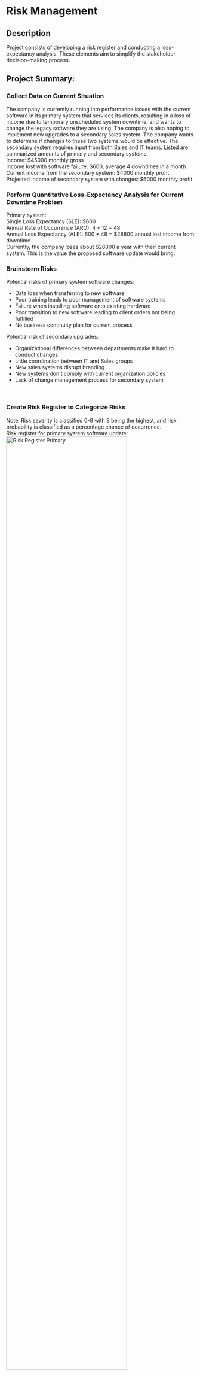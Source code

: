 <h1>Risk Management</h1>

<h2>Description</h2>
Project consists of developing a risk register and conducting a loss-expectancy analysis. These elements aim to simplify the stakeholder decision-making process.

<h2>Project Summary:</h2>
<h3>Collect Data on Current Situation</h3>
The company is currently running into performance issues with the current software in its primary system that services its clients, resulting in a loss of income due to temporary unscheduled system downtime, and wants to change the legacy software they are using. The company is also hoping to implement new upgrades to a secondary sales system. The company wants to determine if changes to these two systems would be effective. The secondary system requires input from both Sales and IT teams. Listed are summarized amounts of primary and secondary systems. <br/>
Income: $45000 monthly gross<br/>
Income lost with software failure: $600, average 4 downtimes in a month<br/>
Current income from the secondary system: $4000 monthly profit<br/>
Projected income of secondary system with changes: $6000 monthly profit
<br/>
<h3>Perform Quantitative Loss-Expectancy Analysis for Current Downtime Problem</h3>
Primary system:<br/>
Single Loss Expectancy (SLE): $600<br/>
Annual Rate of Occurrence (ARO): 4 * 12 = 48<br/>
Annual Loss Expectancy (ALE): 600 * 48 = $28800 annual lost income from downtime<br/>
Currently, the company loses about $28800 a year with their current system. This is the value the proposed software update would bring.
<br/>
<h3>Brainstorm Risks</h3>
Potential risks of primary system software changes:
<ul>
  <li>Data loss when transferring to new software</li>
  <li>Poor training leads to poor management of software systems</li>
  <li>Failure when installing software onto existing hardware</li>
  <li>Poor transition to new software leading to client orders not being fulfilled </li>
  <li>No business continuity plan for current process</li>
</ul>
Potential risk of secondary upgrades:
<ul>
  <li>Organizational differences between departments make it hard to conduct changes</li>
  <li>Little coordination between IT and Sales groups</li>
  <li>New sales systems disrupt branding</li>
  <li>New systems don't comply with current organization policies</li>
  <li>Lack of change management process for secondary system</li>
</ul>
<br/>
<h3>Create Risk Register to Categorize Risks</h3>
Note: Risk severity is classified 0-9 with 9 being the highest, and risk probability is classified as a percentage chance of occurrence. <br/>
Risk register for primary system software update:
<img src="https://github.com/AlexanderPietruszka/RiskManagement/assets/100098304/2d530b54-19b9-458b-bd4a-5fd23fd555fb" height="80%" width="80%" alt="Risk Register Primary"/>
<br/>
Risk register for secondary system upgrades:
<img src="https://github.com/AlexanderPietruszka/RiskManagement/assets/100098304/dfe2b3d1-1a43-45ab-8db5-4640044250df" height="80%" width="80%" alt="Risk Register Secondary"/>

